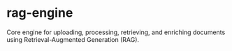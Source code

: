 # rag-engine
Core engine for uploading, processing, retrieving, and enriching documents using Retrieval-Augmented Generation (RAG).
